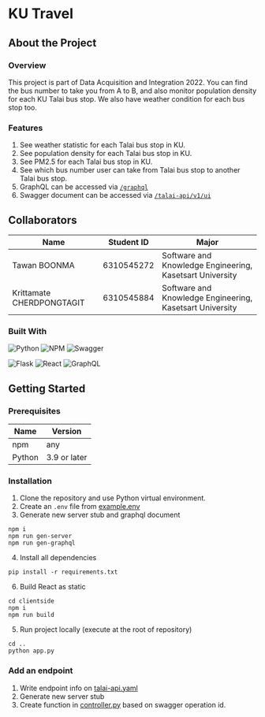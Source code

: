 # KU Travel

## About the Project

### Overview

This project is part of Data Acquisition and Integration 2022. You can find the bus number to take you from A to B, and also monitor population density for each KU Talai bus stop. We also have weather condition for each bus stop too.

### Features

1. See weather statistic for each Talai bus stop in KU.
2. See population density for each Talai bus stop in KU.
3. See PM2.5 for each Talai bus stop in KU.
4. See which bus number user can take from Talai bus stop to another Talai bus stop.
5. GraphQL can be accessed via [`/graphql`](https://ku-travel.tawanb.dev/graphql)
6. Swagger document can be accessed via [`/talai-api/v1/ui`](https://ku-travel.tawanb.dev/talai-api/v1/ui/)

## Collaborators

| Name                      | Student ID | Major                                                    |
| ------------------------- | ---------- | -------------------------------------------------------- |
| Tawan BOONMA              | 6310545272 | Software and Knowledge Engineering, Kasetsart University |
| Krittamate CHERDPONGTAGIT | 6310545884 | Software and Knowledge Engineering, Kasetsart University |

### Built With

![Python](https://img.shields.io/badge/python-3670A0?style=for-the-badge&logo=python&logoColor=ffdd54)
![NPM](https://img.shields.io/badge/NPM-%23000000.svg?style=for-the-badge&logo=npm&logoColor=white)
![Swagger](https://img.shields.io/badge/-Swagger-%23Clojure?style=for-the-badge&logo=swagger&logoColor=white)

![Flask](https://img.shields.io/badge/flask-%23000.svg?style=for-the-badge&logo=flask&logoColor=white)
![React](https://img.shields.io/badge/react-%2320232a.svg?style=for-the-badge&logo=react&logoColor=%2361DAFB)
![GraphQL](https://img.shields.io/badge/-GraphQL-E10098?style=for-the-badge&logo=graphql&logoColor=white)

## Getting Started

### Prerequisites

| Name   | Version      |
| ------ | ------------ |
| npm    | any          |
| Python | 3.9 or later |

### Installation

1. Clone the repository and use Python virtual environment.
2. Create an `.env` file from [example.env](example.env)
3. Generate new server stub and graphql document

```
npm i
npm run gen-server
npm run gen-graphql
```

4. Install all dependencies

```
pip install -r requirements.txt
```

6. Build React as static

```
cd clientside
npm i
npm run build
```

5. Run project locally (execute at the root of repository)

```
cd ..
python app.py
```

### Add an endpoint

1. Write endpoint info on [talai-api.yaml](openapi/talai-api.yaml)
2. Generate new server stub
3. Create function in [controller.py](controller.py) based on swagger operation id.
